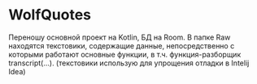 # WolfQuotes
Переношу основной проект на Kotlin, БД на Room.
В папке Raw находятся текстовики, содержащие данные, непосредственно с которыми работают основные функции, в т.ч. функция-разборщик transcript(...). (текстовики использую для упрощения отладки в Intelij Idea)
